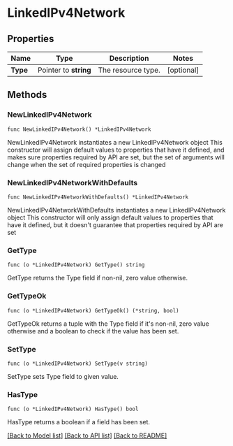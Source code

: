# LinkedIPv4Network

## Properties

Name | Type | Description | Notes
------------ | ------------- | ------------- | -------------
**Type** | Pointer to **string** | The resource type. | [optional] 

## Methods

### NewLinkedIPv4Network

`func NewLinkedIPv4Network() *LinkedIPv4Network`

NewLinkedIPv4Network instantiates a new LinkedIPv4Network object
This constructor will assign default values to properties that have it defined,
and makes sure properties required by API are set, but the set of arguments
will change when the set of required properties is changed

### NewLinkedIPv4NetworkWithDefaults

`func NewLinkedIPv4NetworkWithDefaults() *LinkedIPv4Network`

NewLinkedIPv4NetworkWithDefaults instantiates a new LinkedIPv4Network object
This constructor will only assign default values to properties that have it defined,
but it doesn't guarantee that properties required by API are set

### GetType

`func (o *LinkedIPv4Network) GetType() string`

GetType returns the Type field if non-nil, zero value otherwise.

### GetTypeOk

`func (o *LinkedIPv4Network) GetTypeOk() (*string, bool)`

GetTypeOk returns a tuple with the Type field if it's non-nil, zero value otherwise
and a boolean to check if the value has been set.

### SetType

`func (o *LinkedIPv4Network) SetType(v string)`

SetType sets Type field to given value.

### HasType

`func (o *LinkedIPv4Network) HasType() bool`

HasType returns a boolean if a field has been set.


[[Back to Model list]](../README.md#documentation-for-models) [[Back to API list]](../README.md#documentation-for-api-endpoints) [[Back to README]](../README.md)



